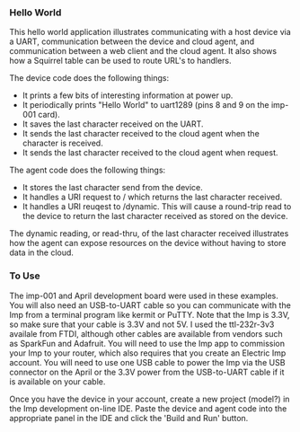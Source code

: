 ### Hello World

This hello world application illustrates communicating with a host device via 
a UART, communication between the device and cloud agent, and communication
between a web client and the cloud agent.  It also shows how a Squirrel table
can be used to route URL's to handlers.

The device code does the following things:
- It prints a few bits of interesting information at power up.
- It periodically prints "Hello World" to uart1289 (pins 8 and 9 on the imp-001 card).
- It saves the last character received on the UART.
- It sends the last character received to the cloud agent when the character is received.
- It sends the last character received to the cloud agent when request.

The agent code does the following things:
- It stores the last character send from the device.
- It handles a URI request to / which returns the last character received.
- It handles a URI reuqest to /dynamic.  This will cause a round-trip read to the 
device to return the last character received as stored on the device.

The dynamic reading, or read-thru, of the last character received illustrates
how the agent can expose resources on the device without having to store data in
the cloud.

### To Use
The imp-001 and April development board were used in these examples.  You will also
need an USB-to-UART cable so you can communicate with the Imp from a terminal program
like kermit or PuTTY.  Note that the Imp is 3.3V, so make sure that your cable is 3.3V
and not 5V.  I used the ttl-232r-3v3 availale from FTDI, although other cables are
available from vendors such as SparkFun and Adafruit.  You will need to use the 
Imp app to commission your Imp to your router, which also requires that you create an
Electric Imp account.  You will need to use one USB cable to power the Imp via the 
USB connector on the April or the 3.3V power from the USB-to-UART cable if it is
available on your cable.

Once you have the device in your account, create a new project (model?) in the Imp
development on-line IDE.  Paste the device and agent code into the appropriate panel
in the IDE and click the 'Build and Run' button.
